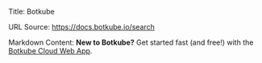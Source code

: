 Title: Botkube

URL Source: https://docs.botkube.io/search

Markdown Content:
**New to Botkube?** Get started fast (and free!) with the [Botkube Cloud Web App](https://app.botkube.io/).
